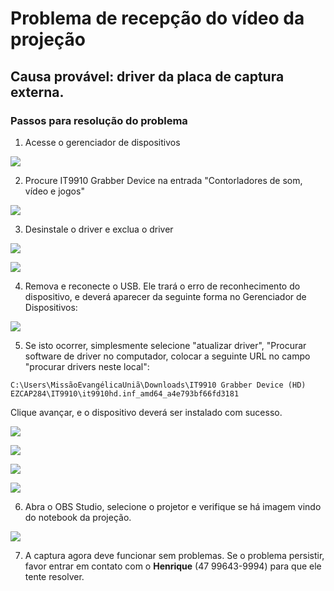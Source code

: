 
# Problema de recepção do vídeo da projeção

## Causa provável: driver da placa de captura externa.

### Passos para resolução do problema

1.  Acesse o gerenciador de dispositivos
 
![](https://lh4.googleusercontent.com/wrxP7uZXSbQKRyLT9MCKlsZkWxFeaiaLIZ7Kv6xyWyspyxyrGmVG8G3ejoMqYnkF7xrdT5nSaBpQ-EPIiNe1veWh-juvHMvj938mm_9r1OV8XYGBcf0s2t_YX6wa05qe7vF64YpK)
  
  

2. Procure IT9910 Grabber Device na entrada "Contorladores de som, vídeo e jogos"

![](https://lh6.googleusercontent.com/-oSqNhc685KtdLf4WyDb1aA-ytKe4RCoGLR-w6DzawDmYegf5RyiVi16DiC72GF1MhMGUpJ6vpcjSGjsC76hE8s-gcDf5EW-lJJNJq916RQSi1m4DMmk02DrXw1BheyHTREhpnSs)

3. Desinstale o driver e exclua o driver

![](https://lh3.googleusercontent.com/KeFIfpxAc-DOBbdWL_mwxgGCrMsiOnGJREnFQGHSJut32vI85WnISjg1JTr76_Da-QNZgRnBbn_ddozvA5olerHNNW2dF2o-ktZdeoaRXNn08lsRDjEk1eUW2Rg76XlpK9OPm2Wh)

![](https://lh3.googleusercontent.com/xbSBKDsEKplca4J4LLne2T5RzxY1dCndUYBu0RktGyaw0355CgFjivpzIa2prZ0ywPws_fnIBIEXz6VIYdLE1-KdvcAM2bignkdw6964esSeEgG7hUWg5r1Y6-kgX4F9IwR3vu4h)

4. Remova e reconecte o USB. Ele trará o erro de reconhecimento do dispositivo, e deverá aparecer da seguinte forma no Gerenciador de Dispositivos:

![](https://lh4.googleusercontent.com/FJ8ZA0JiieVrod626M30gOdJkrzzYEiMs8yo-U-J_UEyAcS9c3QcoQMOQMd9xADtrBe-R92f4JZhfwI14LcDQg77lF9Zs9SddI3v6KLwnf6uzkkna9RwxN30RXq06FcXs6-Hz1VL)

5. Se isto ocorrer, simplesmente selecione "atualizar driver", "Procurar software de driver no computador, colocar a seguinte URL no campo "procurar drivers neste local":

```C:\Users\MissãoEvangélicaUniã\Downloads\IT9910 Grabber Device (HD) EZCAP284\IT9910\it9910hd.inf_amd64_a4e793bf66fd3181```

Clique avançar, e o dispositivo deverá ser instalado com sucesso.

![](https://lh4.googleusercontent.com/Gr-XnpH2kxQf249hb9oLd15hWOqX2yUp1-dQhd731FxHzrukCYAnC5YcpGydM-0ZHaaEDiA5Jy2H5HX1CwGXllY2axT5a5ES8LmdEwwjszFgRU3MXEKoYVuHE_aikWn6eo1HsY9I)

![](https://lh6.googleusercontent.com/FfihGMHoyBJERkN2x-qi0rZBLGeNEaLi9VEDu-6UW4EeqZf0xW1OMIRTES3YjrCT15p7kFjLJ0kewdAZnepJnt-Cm5BJLAA-cD_0l1k91f13Kqueel8KBLymbTv6K1CzJ6-Xh2Jj)

![](https://lh3.googleusercontent.com/ZDmeIuGP7XDQBp14wc3meIKGt_xLYX8s3ftE1Zg0bLbTBFvP81mWMtyboIa8UkI-tkIkgth6aLCQCYUOUAUirwdTj4rbylW4ZdI_OyQCnZu8LgZDGaKgIl2Mo_UcZKk_Ha0KdVxy)

![](https://lh6.googleusercontent.com/BebrgUapFJNP8HydzScSq9Y7bi-OomEoysa245L3M1yAJukaMRCjZ1aJ5UB7zqFZfXQmqFJnIdqcYoatgawg76kkT0D_2774XmmP3LICMmw5zPBPokdX7WP6WcqE99qMPAjjFx1_)

6. Abra o OBS Studio, selecione o projetor e verifique se há imagem vindo do notebook da projeção.

![](https://lh6.googleusercontent.com/s5jxUvBymXR1GkoP7U54YyyeTDvBkGQVd9BYcLBqdGAbw8eMtOjmqjyrYw55y1AWmbpgLs3CGkNGF3NSzBL1xL8iiHoBYhen8Ljkz56E5gGZ-UmAch7OOVgF8Ud5JLBAV20H9tQO)

7. A captura agora deve funcionar sem problemas. Se o problema persistir, favor entrar em contato com o **Henrique** (47 99643-9994) para que ele tente resolver.
